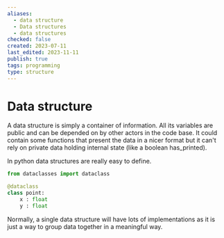 ```yaml
---
aliases:
  - data structure
  - Data structures
  - data structures
checked: false
created: 2023-07-11
last_edited: 2023-11-11
publish: true
tags: programming
type: structure
---
```

# Data structure

A data structure is simply a container of information. All its variables are public and can be depended on by other actors in the code base. It could contain some functions that present the data in a nicer format but it can't rely on private data holding internal state (like a boolean has_printed).

In python data structures are really easy to define.
```python
from dataclasses import dataclass

@dataclass
class point:
	x : float
	y : float
```

Normally, a single data structure will have lots of implementations as it is just a way to group data together in a meaningful way.
